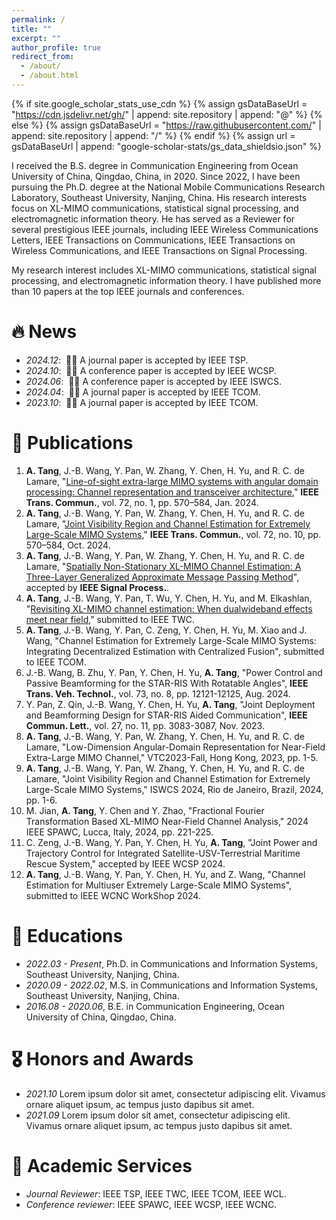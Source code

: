 ```yaml
---
permalink: /
title: ""
excerpt: ""
author_profile: true
redirect_from: 
  - /about/
  - /about.html
---
```


{% if site.google_scholar_stats_use_cdn %}
{% assign gsDataBaseUrl = "https://cdn.jsdelivr.net/gh/" | append: site.repository | append: "@" %}
{% else %}
{% assign gsDataBaseUrl = "https://raw.githubusercontent.com/" | append: site.repository | append: "/" %}
{% endif %}
{% assign url = gsDataBaseUrl | append: "google-scholar-stats/gs_data_shieldsio.json" %}

<span class='anchor' id='about-me'></span>

I received the B.S. degree in Communication Engineering from Ocean University of China, Qingdao, China, in 2020. Since 2022, I have been pursuing the Ph.D. degree at the National Mobile Communications Research Laboratory, Southeast University, Nanjing, China. His research interests focus on XL-MIMO communications, statistical signal processing, and electromagnetic information theory. He has served as a Reviewer for several prestigious IEEE journals, including IEEE Wireless Communications Letters, IEEE Transactions on Communications, IEEE Transactions on Wireless Communications, and IEEE Transactions on Signal Processing.

My research interest includes XL-MIMO communications, statistical signal processing, and electromagnetic information theory. I have published more than 10 papers at the top IEEE journals and conferences.


# 🔥 News
- *2024.12*: &nbsp;🎉🎉 A journal paper is accepted by IEEE TSP. 
- *2024.10*: &nbsp;🎉🎉 A conference paper is accepted by IEEE WCSP.
- *2024.06*: &nbsp;🎉🎉 A conference paper is accepted by IEEE ISWCS.
- *2024.04*: &nbsp;🎉🎉 A journal paper is accepted by IEEE TCOM.
- *2023.10*: &nbsp;🎉🎉 A journal paper is accepted by IEEE TCOM.


# 📝 Publications 
1. **A. Tang**, J.-B. Wang, Y. Pan, W. Zhang, Y. Chen, H. Yu, and R. C. de Lamare, "[Line-of-sight extra-large MIMO systems with angular domain processing: Channel representation and transceiver architecture](https://ieeexplore.ieee.org/document/10278494)," **IEEE Trans. Commun.**, vol. 72, no. 1, pp. 570–584, Jan. 2024.
2. **A. Tang**, J.-B. Wang, Y. Pan, W. Zhang, Y. Chen, H. Yu, and R. C. de Lamare, "[Joint Visibility Region and Channel Estimation for Extremely Large-Scale MIMO Systems](https://ieeexplore.ieee.org/document/10509715)," **IEEE Trans. Commun.**, vol. 72, no. 10, pp. 570–584, Oct. 2024.
3. **A. Tang**, J.-B. Wang, Y. Pan, W. Zhang, Y. Chen, H. Yu, and R. C. de Lamare, "[Spatially Non-Stationary XL-MIMO Channel Estimation: A Three-Layer Generalized Approximate Message Passing Method](https://arxiv.org/abs/2403.02633)", accepted by **IEEE Signal Process.**.
4. **A. Tang**, J.-B. Wang, Y. Pan, T. Wu, Y. Chen, H. Yu, and M. Elkashlan, "[Revisiting XL-MIMO channel estimation: When dualwideband effects meet near field](https://arxiv.org/abs/2407.05643)," submitted to IEEE TWC.
5. **A. Tang**, J.-B. Wang, Y. Pan, C. Zeng, Y. Chen, H. Yu, M. Xiao and J. Wang, "Channel Estimation for Extremely Large-Scale MIMO Systems: Integrating Decentralized Estimation with Centralized Fusion", submitted to IEEE TCOM.
6. J.-B. Wang, B. Zhu, Y. Pan, Y. Chen, H. Yu,  **A. Tang**, "Power Control and Passive Beamforming for the STAR-RIS With Rotatable Angles", **IEEE Trans. Veh. Technol.**, vol. 73, no. 8, pp. 12121-12125, Aug. 2024.
7. Y. Pan, Z. Qin, J.-B. Wang, Y. Chen, H. Yu,  **A. Tang**, "Joint Deployment and Beamforming Design for STAR-RIS Aided Communication", **IEEE Commun. Lett.**, vol. 27, no. 11, pp. 3083-3087, Nov. 2023.
8.  **A. Tang**, J.-B. Wang, Y. Pan, W. Zhang, Y. Chen, H. Yu, and R. C. de Lamare, "Low-Dimension Angular-Domain Representation for Near-Field Extra-Large MIMO Channel," VTC2023-Fall, Hong Kong, 2023, pp. 1-5.
9.  **A. Tang**, J.-B. Wang, Y. Pan, W. Zhang, Y. Chen, H. Yu, and R. C. de Lamare, "Joint Visibility Region and Channel Estimation for Extremely Large-Scale MIMO Systems," ISWCS 2024, Rio de Janeiro, Brazil, 2024, pp. 1-6.
10. M. Jian, **A. Tang**, Y. Chen and Y. Zhao, "Fractional Fourier Transformation Based XL-MIMO Near-Field Channel Analysis," 2024 IEEE SPAWC, Lucca, Italy, 2024, pp. 221-225.
11. C. Zeng, J.-B. Wang, Y. Pan, Y. Chen, H. Yu,  **A. Tang**, "Joint Power and Trajectory Control for Integrated Satellite-USV-Terrestrial Maritime Rescue System," accepted by IEEE WCSP 2024.
12. **A. Tang**, J.-B. Wang, Y. Pan, Y. Chen, H. Yu, and Z. Wang, "Channel Estimation for Multiuser Extremely Large-Scale MIMO Systems", submitted to IEEE WCNC WorkShop 2024.

# 📖 Educations
- *2022.03 - Present*, Ph.D. in Communications and Information Systems, Southeast University, Nanjing, China.
- *2020.09 - 2022.02*, M.S. in Communications and Information Systems, Southeast University, Nanjing, China.
- *2016.08 - 2020.06*, B.E. in Communication Engineering, Ocean University of China, Qingdao, China.

# 🎖 Honors and Awards
- *2021.10* Lorem ipsum dolor sit amet, consectetur adipiscing elit. Vivamus ornare aliquet ipsum, ac tempus justo dapibus sit amet. 
- *2021.09* Lorem ipsum dolor sit amet, consectetur adipiscing elit. Vivamus ornare aliquet ipsum, ac tempus justo dapibus sit amet. 

# 💬 Academic Services
- *Journal Reviewer*: IEEE TSP, IEEE TWC, IEEE TCOM, IEEE WCL.
- *Conference reviewer*: IEEE SPAWC, IEEE WCSP, IEEE WCNC.
